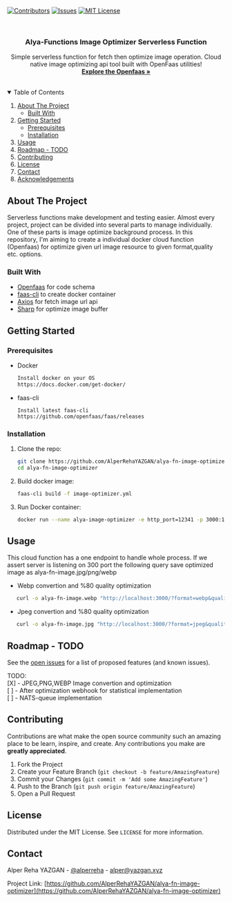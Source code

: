 [![Contributors][contributors-shield]][contributors-url]
[![Issues][issues-shield]][issues-url]
[![MIT License][license-shield]][license-url]

<br />
<p align="center">
  <h3 align="center">Alya-Functions Image Optimizer Serverless Function</h3>

  <p align="center">
    Simple serverless function for fetch then optimize image operation. Cloud native image optimizing api tool built with OpenFaas utilities!
    <br />
    <a href="https://www.openfaas.com/"><strong>Explore the Openfaas »</strong></a>
    <br />
    <br />
  </p>
</p>

<!-- TABLE OF CONTENTS -->
<details open="open">
  <summary>Table of Contents</summary>
  <ol>
    <li>
      <a href="#about-the-project">About The Project</a>
      <ul>
        <li><a href="#built-with">Built With</a></li>
      </ul>
    </li>
    <li>
      <a href="#getting-started">Getting Started</a>
      <ul>
        <li><a href="#prerequisites">Prerequisites</a></li>
        <li><a href="#installation">Installation</a></li>
      </ul>
    </li>
    <li><a href="#usage">Usage</a></li>
    <li><a href="#roadmap---todo">Roadmap - TODO</a></li>
    <li><a href="#contributing">Contributing</a></li>
    <li><a href="#license">License</a></li>
    <li><a href="#contact">Contact</a></li>
    <li><a href="#acknowledgements">Acknowledgements</a></li>
  </ol>
</details>

## About The Project

Serverless functions make development and testing easier. Almost every project, project can be divided into several parts to manage individually. One of these parts is image optimize background process. In this repository, I'm aiming to create a individual docker cloud function (Openfaas) for optimize given url image resource to given format,quality etc. options. 

### Built With

- [Openfaas](https://www.openfaas.com/) for code schema
- [faas-cli](https://www.openfaas.com/) to create docker container
- [Axios](https://www.npmjs.com/package/axios) for fetch image url api
- [Sharp](https://www.npmjs.com/package/sharp) for optimize image buffer

## Getting Started
### Prerequisites

- Docker
  ```sh
  Install docker on your OS  
  https://docs.docker.com/get-docker/  
  ```
- faas-cli
  ```
  Install latest faas-cli  
  https://github.com/openfaas/faas/releases 
  ```

### Installation

1. Clone the repo:
   ```sh
   git clone https://github.com/AlperRehaYAZGAN/alya-fn-image-optimizer.git  
   cd alya-fn-image-optimizer
   ```
2. Build docker image:
   ```sh
   faas-cli build -f image-optimizer.yml
   ```
3. Run Docker container:
   ```sh
   docker run --name alya-image-optimizer -e http_port=12341 -p 3000:12341 -d image-optimizer:1.0.0
   ```

## Usage

This cloud function has a one endpoint to handle whole process. If we assert server is listening on 300 port the following query save optimized image as alya-fn-image.jpg/png/webp

- Webp convertion and %80 quality optimization
```sh
   curl -o alya-fn-image.webp "http://localhost:3000/?format=webp&quality=80&height=300&width=300&url=https://picsum.photos/720/720"
   ```  


- Jpeg convertion and %80 quality optimization
```sh
   curl -o alya-fn-image.jpg "http://localhost:3000/?format=jpeg&quality=80&height=300&width=300&url=https://picsum.photos/720/720"
   ```  



## Roadmap - TODO

See the [open issues](https://github.com/AlperRehaYAZGAN/alya-fn-image-optimizer/issues) for a list of proposed features (and known issues).

TODO:  
[X] - JPEG,PNG,WEBP Image convertion and optimization  
[ ] - After optimization webhook for statistical implementation  
[ ] - NATS-queue implementation

## Contributing

Contributions are what make the open source community such an amazing place to be learn, inspire, and create. Any contributions you make are **greatly appreciated**.

1. Fork the Project
2. Create your Feature Branch (`git checkout -b feature/AmazingFeature`)
3. Commit your Changes (`git commit -m 'Add some AmazingFeature'`)
4. Push to the Branch (`git push origin feature/AmazingFeature`)
5. Open a Pull Request

## License

Distributed under the MIT License. See `LICENSE` for more information.

## Contact

Alper Reha YAZGAN - [@alperreha](https://twitter.com/alperreha) - alper@yazgan.xyz

Project Link: [https://github.com/AlperRehaYAZGAN/alya-fn-image-optimizer](https://github.com/AlperRehaYAZGAN/alya-fn-image-optimizer)


<!-- MARKDOWN LINKS & IMAGES -->
<!-- https://www.markdownguide.org/basic-syntax/#reference-style-links -->

[contributors-shield]: https://img.shields.io/github/contributors/AlperRehaYAZGAN/alya-fn-image-optimizer.svg?style=for-the-badge
[contributors-url]: https://github.com/AlperRehaYAZGAN/alya-fn-image-optimizer/graphs/contributors
[issues-shield]: https://img.shields.io/github/issues/AlperRehaYAZGAN/alya-fn-image-optimizer.svg?style=for-the-badge
[issues-url]: https://github.com/AlperRehaYAZGAN/alya-fn-image-optimizer/issues
[license-shield]: https://img.shields.io/github/license/AlperRehaYAZGAN/alya-fn-image-optimizer.svg?style=for-the-badge
[license-url]: https://github.com/AlperRehaYAZGAN/alya-fn-image-optimizer/blob/master/LICENSE.txt
